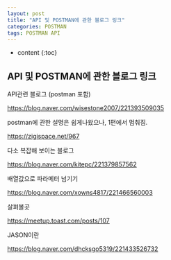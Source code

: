 ```yaml
---
layout: post
title: "API 및 POSTMAN에 관한 블로그 링크"
categories: POSTMAN
tags: POSTMAN API
---
```

* content
{:toc}
## API 및 POSTMAN에 관한 블로그 링크

API관련 블로그 (postman 포함)

https://blog.naver.com/wisestone2007/221393509035



postman에 관한 설명은 쉽게나왔으나, 1편에서 멈춰짐.

https://zigispace.net/967



다소 복잡해 보이는 블로그

https://blog.naver.com/kitepc/221379857562



배열값으로 파라메터 넘기기

https://blog.naver.com/xowns4817/221466560003



살펴볼곳

https://meetup.toast.com/posts/107



JASON이란

https://blog.naver.com/dhcksgo5319/221433526732